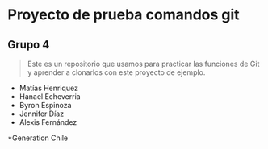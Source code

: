# Proyecto de prueba comandos git

## Grupo 4

> Este es un repositorio que usamos para practicar las funciones de Git y aprender a clonarlos con este proyecto de ejemplo.

- Matías Henriquez
- Hanael Echeverria
- Byron Espinoza
- Jennifer Díaz
- Alexis Fernández

*Generation Chile 